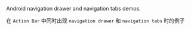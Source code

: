 Android navigation drawer and navigation tabs demos.

在 `Action Bar` 中同时出现 `navigation drawer` 和 `navigation tabs` 时的例子